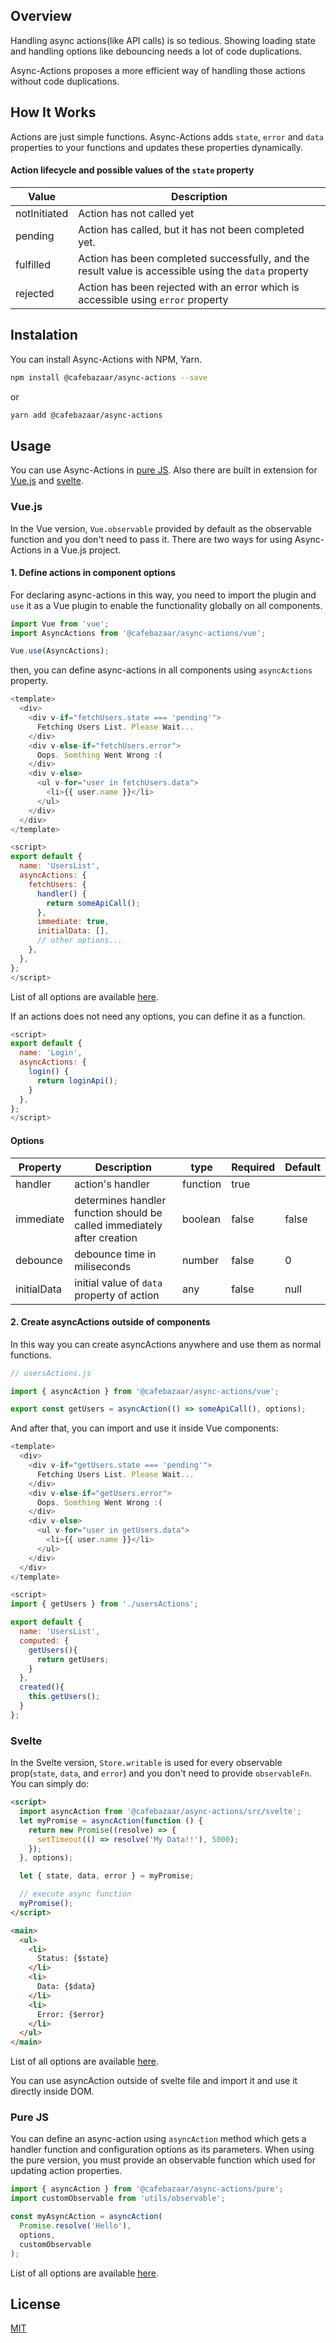 ## Overview

Handling async actions(like API calls) is so tedious. Showing loading state and handling options like debouncing needs a lot of code duplications.

Async-Actions proposes a more efficient way of handling those actions without code duplications.

## How It Works

Actions are just simple functions. Async-Actions adds `state`, `error` and `data` properties to your functions and updates these properties dynamically.

#### Action lifecycle and possible values of the `state` property

| Value        | Description                                                                                          |
| ------------ | ---------------------------------------------------------------------------------------------------- |
| notInitiated | Action has not called yet                                                                            |
| pending      | Action has called, but it has not been completed yet.                                                |
| fulfilled    | Action has been completed successfully, and the result value is accessible using the `data` property |
| rejected     | Action has been rejected with an error which is accessible using `error` property                    |

## Instalation

You can install Async-Actions with NPM, Yarn.

```bash
npm install @cafebazaar/async-actions --save
```

or

```bash
yarn add @cafebazaar/async-actions
```

## Usage

You can use Async-Actions in [pure JS](#pure-js). Also there are built in extension for [Vue.js](#vuejs) and [svelte](#svelte).

### Vue.js

In the Vue version, `Vue.observable` provided by default as the observable function and you don't need to pass it. There are two ways for using Async-Actions in a Vue.js project.

#### 1. Define actions in component options

For declaring async-actions in this way, you need to import the plugin and `use` it as a Vue plugin to enable the functionality globally on all components.

```javascript
import Vue from 'vue';
import AsyncActions from '@cafebazaar/async-actions/vue';

Vue.use(AsyncActions);
```

then, you can define async-actions in all components using `asyncActions` property.

```javascript
<template>
  <div>
    <div v-if="fetchUsers.state === 'pending'">
      Fetching Users List. Please Wait...
    </div>
    <div v-else-if="fetchUsers.error">
      Oops. Somthing Went Wrong :(
    </div>
    <div v-else>
      <ul v-for="user in fetchUsers.data">
        <li>{{ user.name }}</li>
      </ul>
    </div>
  </div>
</template>

<script>
export default {
  name: 'UsersList',
  asyncActions: {
    fetchUsers: {
      handler() {
        return someApiCall();
      },
      immediate: true,
      initialData: [],
      // other options...
    },
  },
};
</script>
```

List of all options are available [here](#options).

If an actions does not need any options, you can define it as a function.

```javascript
<script>
export default {
  name: 'Login',
  asyncActions: {
    login() {
      return loginApi();
    }
  },
};
</script>
```

#### Options

| Property    | Description                                                             | type     | Required | Default |
| ----------- | ----------------------------------------------------------------------- | -------- | -------- | ------- |
| handler     | action's handler                                                        | function | true     |         |
| immediate   | determines handler function should be called immediately after creation | boolean  | false    | false   |
| debounce    | debounce time in miliseconds                                            | number   | false    | 0       |
| initialData | initial value of `data` property of action                              | any      | false    | null    |

#### 2. Create asyncActions outside of components

In this way you can create asyncActions anywhere and use them as normal functions.

```javascript
// usersActions.js

import { asyncAction } from '@cafebazaar/async-actions/vue';

export const getUsers = asyncAction(() => someApiCall(), options);
```

And after that, you can import and use it inside Vue components:

```javascript
<template>
  <div>
    <div v-if="getUsers.state === 'pending'">
      Fetching Users List. Please Wait...
    </div>
    <div v-else-if="getUsers.error">
      Oops. Somthing Went Wrong :(
    </div>
    <div v-else>
      <ul v-for="user in getUsers.data">
        <li>{{ user.name }}</li>
      </ul>
    </div>
  </div>
</template>

<script>
import { getUsers } from './usersActions';

export default {
  name: 'UsersList',
  computed: {
    getUsers(){
      return getUsers;
    }
  },
  created(){
    this.getUsers();
  }
};
```

### Svelte

In the Svelte version, `Store.writable` is used for every observable prop(`state`, `data`, and `error`) and you don't need to provide `observableFn`. You can simply do:

```html
<script>
  import asyncAction from '@cafebazaar/async-actions/src/svelte';
  let myPromise = asyncAction(function () {
    return new Promise((resolve) => {
      setTimeout(() => resolve('My Data!!'), 5000);
    });
  }, options);

  let { state, data, error } = myPromise;

  // execute async function
  myPromise();
</script>

<main>
  <ul>
    <li>
      Status: {$state}
    </li>
    <li>
      Data: {$data}
    </li>
    <li>
      Error: {$error}
    </li>
  </ul>
</main>
```

List of all options are available [here](#options).

You can use asyncAction outside of svelte file and import it and use it directly inside DOM.

### Pure JS

You can define an async-action using `asyncAction` method which gets a handler function and configuration options as its parameters. When using the pure version, you must provide an observable function which used for updating action properties.

```javascript
import { asyncAction } from '@cafebazaar/async-actions/pure';
import customObservable from 'utils/observable';

const myAsyncAction = asyncAction(
  Promise.resolve('Hello'),
  options,
  customObservable
);
```

List of all options are available [here](#options).

## License

[MIT](https://github.com/cafebazaar/async-actions/blob/master/LICENSE)